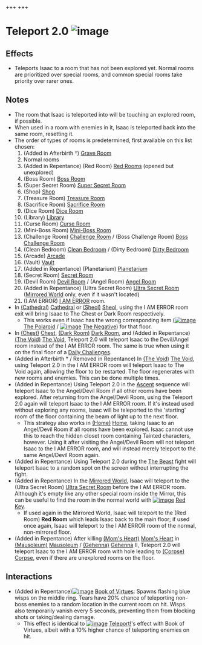 +++
+++

 # Teleport 2.0 ![image](/image/Teleport_2.0.png) 

Effects
---------


* Teleports Isaac to a room that has not been explored yet. Normal rooms are prioritized over special rooms, and common special rooms take priority over rarer ones.


Notes
-------


* The room that Isaac is teleported into will be touching an explored room, if possible.
* When used in a room with enemies in it, Isaac is teleported back into the same room, resetting it.
* The order of types of rooms is predetermined, first available on this list chosen:
	1. (Added in Afterbirth †) [Grave Room](/wiki/Grave_Room "Grave Room")
	2. Normal rooms
	3. (Added in Repentance) (Red Room) [Red Rooms](/wiki/Red_Room "Red Room") (opened but unexplored)
	4. (Boss Room) [Boss Room](/wiki/Boss_Room "Boss Room")
	5. (Super Secret Room) [Super Secret Room](/wiki/Super_Secret_Room "Super Secret Room")
	6. (Shop) [Shop](/wiki/Shop "Shop")
	7. (Treasure Room) [Treasure Room](/wiki/Treasure_Room "Treasure Room")
	8. (Sacrifice Room) [Sacrifice Room](/wiki/Sacrifice_Room "Sacrifice Room")
	9. (Dice Room) [Dice Room](/wiki/Dice_Room "Dice Room")
	10. (Library) [Library](/wiki/Library "Library")
	11. (Curse Room) [Curse Room](/wiki/Curse_Room "Curse Room")
	12. (Mini-Boss Room) [Mini-Boss Room](/wiki/Mini-Boss_Room "Mini-Boss Room")
	13. (Challenge Room) [Challenge Room](/wiki/Challenge_Room "Challenge Room") / (Boss Challenge Room) [Boss Challenge Room](/wiki/Boss_Challenge_Room "Boss Challenge Room")
	14. (Clean Bedroom) [Clean Bedroom](/wiki/Clean_Bedroom "Clean Bedroom") / (Dirty Bedroom) [Dirty Bedroom](/wiki/Dirty_Bedroom "Dirty Bedroom")
	15. (Arcade) [Arcade](/wiki/Arcade "Arcade")
	16. (Vault) [Vault](/wiki/Vault "Vault")
	17. (Added in Repentance) (Planetarium) [Planetarium](/wiki/Planetarium "Planetarium")
	18. (Secret Room) [Secret Room](/wiki/Secret_Room "Secret Room")
	19. (Devil Room) [Devil Room](/wiki/Devil_Room "Devil Room") / (Angel Room) [Angel Room](/wiki/Angel_Room "Angel Room")
	20. (Added in Repentance) (Ultra Secret Room) [Ultra Secret Room](/wiki/Ultra_Secret_Room "Ultra Secret Room") ([Mirrored World](/wiki/Mirrored_World "Mirrored World") only, even if it wasn't located)
	21. (I AM ERROR) [I AM ERROR](/wiki/I_AM_ERROR "I AM ERROR") room.
* In [(Cathedral)](/wiki/Cathedral "Cathedral") [Cathedral](/wiki/Cathedral "Cathedral") or [(Sheol)](/wiki/Sheol "Sheol") [Sheol](/wiki/Sheol "Sheol"), using the I AM ERROR room exit will bring Isaac to The Chest or Dark Room respectively.
	+ This works even if Isaac has the wrong corresponding item ([![image](/image/The_Polaroid.png)](/wiki/The_Polaroid "The Polaroid") [The Polaroid](/wiki/The_Polaroid "The Polaroid") / [![image](/image/The_Negative.png)](/wiki/The_Negative "The Negative") [The Negative](/wiki/The_Negative "The Negative")) for that floor.
* In [(Chest)](/wiki/Chest_(Floor) "Chest") [Chest](/wiki/Chest_(Floor) "Chest (Floor)"), [(Dark Room)](/wiki/Dark_Room "Dark Room") [Dark Room](/wiki/Dark_Room "Dark Room"), and (Added in Repentance) [(The Void)](/wiki/The_Void "The Void") [The Void](/wiki/The_Void "The Void"), Teleport 2.0 will teleport Isaac to the Devil/Angel room instead of the I AM ERROR room. The same is true when using it on the final floor of a [Daily Challenges](/wiki/Daily_Challenges "Daily Challenges").
* (Added in Afterbirth † / Removed in Repentance) In [(The Void)](/wiki/The_Void "The Void") [The Void](/wiki/The_Void "The Void"), using Teleport 2.0 in the I AM ERROR room will teleport Isaac to The Void again, allowing the floor to be restarted. The floor regenerates with new rooms and enemies. This can be done multiple times.
* (Added in Repentance) Using Teleport 2.0 in the [Ascent](/wiki/Ascent "Ascent") sequence will teleport Isaac to the Angel/Devil Room if all other rooms have been explored. After returning from the Angel/Devil Room, using the Teleport 2.0 again will teleport Isaac to the I AM ERROR room. If it's instead used without exploring any rooms, Isaac will be teleported to the 'starting' room of the floor containing the beam of light up to the next floor.
	+ This strategy also works in [(Home)](/wiki/Home "Home") [Home](/wiki/Home "Home"), taking Isaac to an Angel/Devil Room if all rooms have been explored. Isaac cannot use this to reach the hidden closet room containing Tainted characters, however. Using it after visiting the Angel/Devil Room will not teleport Isaac to the I AM ERROR room, and will instead merely teleport to the same Angel/Devil Room again.
* (Added in Repentance) Using Teleport 2.0 during the [The Beast](/wiki/The_Beast "The Beast") fight will teleport Isaac to a random spot on the screen without interrupting the fight.
* (Added in Repentance) In the [Mirrored World](/wiki/Mirrored_World "Mirrored World"), Isaac will teleport to the (Ultra Secret Room) [Ultra Secret Room](/wiki/Ultra_Secret_Room "Ultra Secret Room") before the I AM ERROR room. Although it's empty like any other special room inside the Mirror, this can be useful to find the room in the normal world with [![image](/image/Red_Key.png)](/wiki/Red_Key "Red Key") [Red Key](/wiki/Red_Key "Red Key").
	+ If used again in the Mirrored World, Isaac will teleport to the (Red Room) **Red Room** which leads Isaac back to the main floor; if used once again, Isaac will teleport to the I AM ERROR room of the normal, non-mirrored floor.
* (Added in Repentance) After killing [(Mom's Heart)](/wiki/Mom%27s_Heart "Mom's Heart") [Mom's Heart](/wiki/Mom%27s_Heart "Mom's Heart") in [(Mausoleum)](/wiki/Mausoleum "Mausoleum") [Mausoleum](/wiki/Mausoleum "Mausoleum") / [(Gehenna)](/wiki/Gehenna "Gehenna") [Gehenna](/wiki/Gehenna "Gehenna") II, Teleport 2.0 will teleport Isaac to the I AM ERROR room with hole leading to [(Corpse)](/wiki/Corpse "Corpse") [Corpse](/wiki/Corpse "Corpse"), even if there are unexplored rooms on the floor.


Interactions
--------------


* (Added in Repentance)[![image](/image/Book_of_Virtues.png)](/wiki/Book_of_Virtues "Book of Virtues") [Book of Virtues](/wiki/Book_of_Virtues "Book of Virtues"): Spawns flashing blue wisps on the middle ring. Tears have 20% chance of teleporting non-boss enemies to a random location in the current room on hit. Wisps also temporarily vanish every 5 seconds, preventing them from blocking shots or taking/dealing damage.
	+ This effect is identical to [![image](/image/Teleport!.png)](/wiki/Teleport! "Teleport!") [Teleport!](/wiki/Teleport! "Teleport!")'s effect with Book of Virtues, albeit with a 10% higher chance of teleporting enemies on hit.


